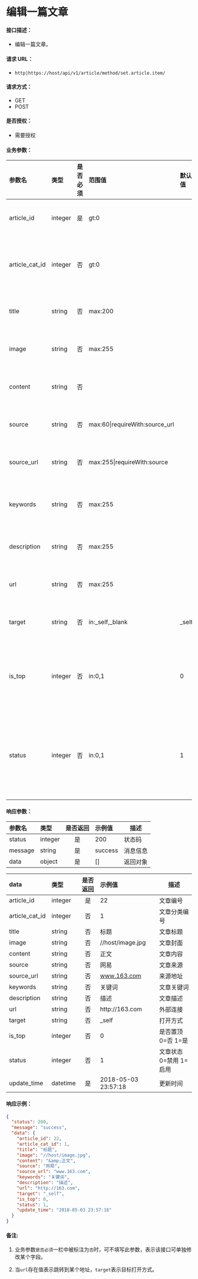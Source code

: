 # 编辑一篇文章

#### 接口描述：
- 编辑一篇文章。

#### 请求 URL：
- `http|https://host/api/v1/article/method/set.article.item/`

#### 请求方式：
- GET
- POST

#### 是否授权：
- 需要授权

#### 业务参数：
|参数名|类型|是否必须|范围值|默认值|示例值|描述|
|:----|:---|:---:|:-----|:-----|:-----|-----|
|article_id |integer |是 |gt:0 | |22 |文章编号 |
|article_cat_id |integer |否 |gt:0 | |1 |文章分类编号 |
|title |string |否 |max:200 | |标题 |文章标题 |
|image |string |否 |max:255 | |//host/image.jpg |文章封面 |
|content |string |否 | | |正文 |文章内容 |
|source |string |否 |max:60&#124;requireWith:source_url | |网易 |文章来源 |
|source_url |string |否 |max:255&#124;requireWith:source | |www.163.com |来源地址 |
|keywords |string |否 |max:255 | |关键词 |文章关键词 |
|description |string |否 |max:255 | |描述 |文章描述 |
|url |string |否 |max:255 | |http&#58;//163.com |外部连接 |
|target |string |否 |in:&#95;self,&#95;blank |&#95;self |&#95;self |打开方式 |
|is_top |integer |否 |in:0,1 |0 |0 |是否置顶 0=否 1=是 |
|status |integer |否 |in:0,1 |1 |1 |文章状态 0=禁用 1=启用 |

#### 响应参数：
|参数名|类型|是否返回|示例值|描述|
|:-----|:-----|:---:|:-----|-----|
|status |integer |是 |200 |状态码 |
|message |string |是 |success |消息信息 |
|data |object |是 |[] |返回对象 |

|data|类型|是否返回|示例值|描述|
|:-----|:-----|:---:|:-----|-----|
|article_id |integer |是 |22 |文章编号 |
|article_cat_id |integer |否 |1 |文章分类编号 |
|title |string |否 |标题 |文章标题 |
|image |string |否 |//host/image.jpg |文章封面 |
|content |string |否 |正文 |文章内容 |
|source |string |否 |网易 |文章来源 |
|source_url |string |否 |www.163.com |来源地址 |
|keywords |string |否 |关键词 |文章关键词 |
|description |string |否 |描述 |文章描述 |
|url |string |否 |http&#58;//163.com |外部连接 |
|target |string |否 |&#95;self |打开方式 |
|is_top |integer |否 |0 |是否置顶 0=否 1=是 |
|status |integer |否 |1 |文章状态 0=禁用 1=启用 |
|update_time |datetime |是 |2018-05-03 23:57:18 |更新时间 |

#### 响应示例：
```json
{
  "status": 200,
  "message": "success",
  "data": {
    "article_id": 22,
    "article_cat_id": 1,
    "title": "标题",
    "image": "//host/image.jpg",
    "content": "&amp;正文",
    "source": "网易",
    "source_url": "www.163.com",
    "keywords": "关键词",
    "description": "描述",
    "url": "http://163.com",
    "target": "_self",
    "is_top": 0,
    "status": 1,
    "update_time": "2018-05-03 23:57:18"
  }
}
```

#### 备注:
1. 业务参数`是否必须`一栏中被标注为`否`时，可不填写此参数，表示该接口可单独修改某个字段。

2. 当`url`存在值表示跳转到某个地址，`target`表示目标打开方式。
